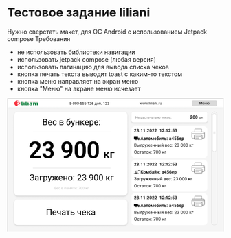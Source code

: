 # Тестовое задание liliani
Нужно сверстать макет, для OC Android с использованием Jetpack compose
Требования
 - не использовать библиотеки навигации
 - использовать jetpack compose (любая версия)
 - использовать пагинацию для вывода списка чеков
 - кнопка печать текста выводит toast с каким-то текстом
 - кнопка меню направляет на экран меню
 - кнопка "Меню" на экране меню исчезает

![Макет](https://github.com/Serunya/LilianTestProj/blob/main/layout.png)
